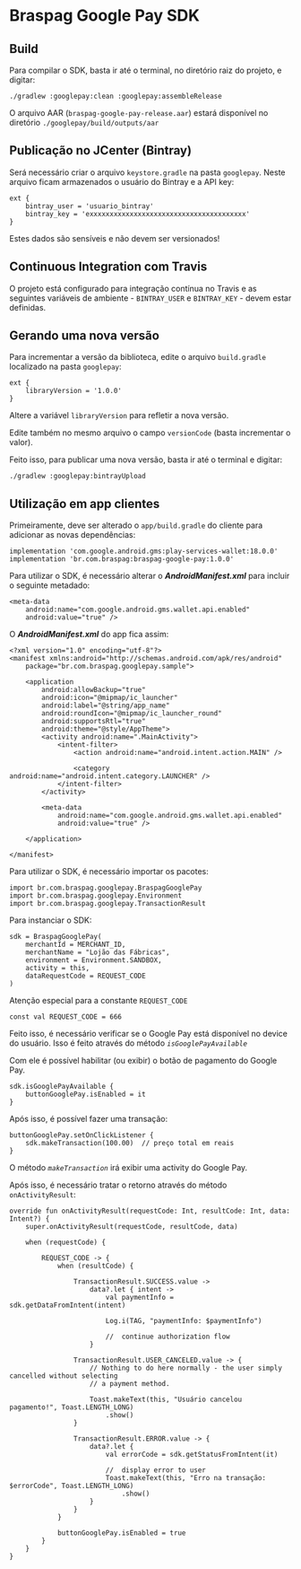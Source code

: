 # Braspag Google Pay SDK

## Build

Para compilar o SDK, basta ir até o terminal, no diretório raiz do projeto, e digitar:
 
 ```
 ./gradlew :googlepay:clean :googlepay:assembleRelease
 ```

O arquivo AAR (`braspag-google-pay-release.aar`) estará disponível no diretório `./googlepay/build/outputs/aar`


## Publicação no JCenter (Bintray)

Será necessário criar o arquivo `keystore.gradle` na pasta `googlepay`.
Neste arquivo ficam armazenados o usuário do Bintray e a API key:

```
ext {
    bintray_user = 'usuario_bintray'
    bintray_key = 'exxxxxxxxxxxxxxxxxxxxxxxxxxxxxxxxxxxxxxx'
}
```

Estes dados são sensíveis e não devem ser versionados!

## Continuous Integration com Travis

O projeto está configurado para integração contínua no Travis e as seguintes variáveis de ambiente  - `BINTRAY_USER` e `BINTRAY_KEY` - devem estar definidas.


## Gerando uma nova versão

Para incrementar a versão da biblioteca, edite o arquivo `build.gradle` localizado na pasta `googlepay`:

```
ext {
    libraryVersion = '1.0.0'
}
```

Altere a variável `libraryVersion` para refletir a nova versão.

Edite também no mesmo arquivo o campo `versionCode` (basta incrementar o valor).

Feito isso, para publicar uma nova versão, basta ir até o terminal e digitar:

 ```
 ./gradlew :googlepay:bintrayUpload
 ```

## Utilização em app clientes

Primeiramente, deve ser alterado o `app/build.gradle` do cliente para adicionar as novas dependências:

```
implementation 'com.google.android.gms:play-services-wallet:18.0.0'
implementation 'br.com.braspag:braspag-google-pay:1.0.0'
```

Para utilizar o SDK, é necessário alterar o ***AndroidManifest.xml*** para incluir o seguinte metadado:

```
<meta-data
    android:name="com.google.android.gms.wallet.api.enabled"
    android:value="true" />
```

O ***AndroidManifest.xml*** do app fica assim:

```
<?xml version="1.0" encoding="utf-8"?>
<manifest xmlns:android="http://schemas.android.com/apk/res/android"
    package="br.com.braspag.googlepay.sample">

    <application
        android:allowBackup="true"
        android:icon="@mipmap/ic_launcher"
        android:label="@string/app_name"
        android:roundIcon="@mipmap/ic_launcher_round"
        android:supportsRtl="true"
        android:theme="@style/AppTheme">
        <activity android:name=".MainActivity">
            <intent-filter>
                <action android:name="android.intent.action.MAIN" />

                <category android:name="android.intent.category.LAUNCHER" />
            </intent-filter>
        </activity>

        <meta-data
            android:name="com.google.android.gms.wallet.api.enabled"
            android:value="true" />

    </application>

</manifest>
```

Para utilizar o SDK, é necessário importar os pacotes:

```
import br.com.braspag.googlepay.BraspagGooglePay
import br.com.braspag.googlepay.Environment
import br.com.braspag.googlepay.TransactionResult
```

Para instanciar o SDK:

```
sdk = BraspagGooglePay(
    merchantId = MERCHANT_ID,
    merchantName = "Lojão das Fábricas",
    environment = Environment.SANDBOX,
    activity = this,
    dataRequestCode = REQUEST_CODE
)
```

Atenção especial para a constante `REQUEST_CODE`
 
```
const val REQUEST_CODE = 666
```

Feito isso, é necessário verificar se o Google Pay está disponível no device do usuário.
Isso é feito através do método *`isGooglePayAvailable`*

Com ele é possível habilitar (ou exibir) o botão de pagamento do Google Pay.

```
sdk.isGooglePayAvailable {
    buttonGooglePay.isEnabled = it
}
```

Após isso, é possível fazer uma transação:

```
buttonGooglePay.setOnClickListener {
    sdk.makeTransaction(100.00)  // preço total em reais
}
```

O método *`makeTransaction`* irá exibir uma activity do Google Pay.

Após isso, é necessário tratar o retorno através do método `onActivityResult`:

```
override fun onActivityResult(requestCode: Int, resultCode: Int, data: Intent?) {
    super.onActivityResult(requestCode, resultCode, data)

    when (requestCode) {

        REQUEST_CODE -> {
            when (resultCode) {

                TransactionResult.SUCCESS.value ->
                    data?.let { intent ->
                        val paymentInfo = sdk.getDataFromIntent(intent)

                        Log.i(TAG, "paymentInfo: $paymentInfo")

                        //  continue authorization flow
                    }

                TransactionResult.USER_CANCELED.value -> {
                    // Nothing to do here normally - the user simply cancelled without selecting
                    // a payment method.

                    Toast.makeText(this, "Usuário cancelou pagamento!", Toast.LENGTH_LONG)
                        .show()
                }

                TransactionResult.ERROR.value -> {
                    data?.let {
                        val errorCode = sdk.getStatusFromIntent(it)

                        //  display error to user
                        Toast.makeText(this, "Erro na transação: $errorCode", Toast.LENGTH_LONG)
                            .show()
                    }
                }
            }

            buttonGooglePay.isEnabled = true
        }
    }
}
```